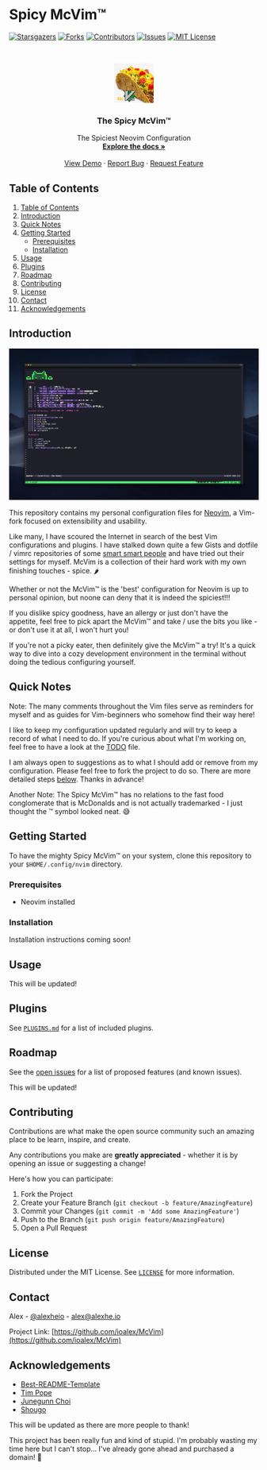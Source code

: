 # Spicy McVim™

[![Starsgazers](https://img.shields.io/github/stars/ioalex/McVim.svg?style=social&label=Star&maxAge=2592000)](https://GitHub.com/ioalex/McVim/stargazers/)
[![Forks](https://img.shields.io/github/forks/ioalex/McVim.svg?style=social&label=Fork&maxAge=2592000)](https://GitHub.com/ioalex/McVim/network/)
[![Contributors](https://img.shields.io/github/contributors/ioalex/McVim.svg)](https://GitHub.com/ioalex/McVim/graphs/contributors/)
[![Issues](https://img.shields.io/github/issues/ioalex/McVim.svg)](https://GitHub.com/ioalex/McVim/issues/)
[![MIT License](https://img.shields.io/badge/license-MIT-blue)](https://github.com/ioalex/McVim/blob/master/LICENSE)

<br />
<p align="center">
  <a href="https://github.com/ioalex/McVim#readme#introduction">
    <img src="./images/Logo.png" alt="Logo" width="80" height="80">
  </a>

  <h3 align="center">The Spicy McVim™</h3>

  <p align="center">
    The Spiciest Neovim Configuration
    <br />
    <a href="https://github.com/ioalex/McVim#readme"><strong>Explore the docs »</strong></a>
    <br />
    <br />
    <a href="https://github.com/ioalex/McVim#introduction">View Demo</a>
    ·
    <a href="https://github.com/ioalex/McVim/issues">Report Bug</a>
    ·
    <a href="https://github.com/ioalex/McVim/issues">Request Feature</a>
  </p>
</p>

## Table of Contents

1. [Table of Contents](#table-of-contents)
2. [Introduction](#introduction)
3. [Quick Notes](#quick-notes)
4. [Getting Started](#getting-started)
   - [Prerequisites](#prerequisites)
   - [Installation](#installation)
5. [Usage](#usage)
6. [Plugins](#plugins)
7. [Roadmap](#roadmap)
8. [Contributing](#contributing)
9. [License](#license)
10. [Contact](#contact)
11. [Acknowledgements](#acknowledgements)

## Introduction

[![Product Name Screen Shot][product-screenshot]](https://nvim.com)

This repository contains my personal configuration files for [Neovim](https://neovim.io/), a Vim-fork focused on extensibility and usability.

Like many, I have scoured the Internet in search of the best Vim configurations and plugins. I have stalked down quite a few Gists and dotfile / vimrc repositories of some [smart smart people](#acknowledgements) and have tried out their settings for myself. McVim is a collection of their hard work with my own finishing touches - spice. 🌶

Whether or not the McVim™ is the 'best' configuration for Neovim is up to personal opinion, but noone can deny that it is indeed the spiciest!!!

If you dislike spicy goodness, have an allergy or just don't have the appetite, feel free to pick apart the McVim™ and take / use the bits you like - or don't use it at all, I won't hurt you!

If you're not a picky eater, then definitely give the McVim™ a try! It's a quick way to dive into a cozy development environment in the terminal without doing the tedious configuring yourself.

## Quick Notes

Note:
The many comments throughout the Vim files serve as reminders for myself and as guides for Vim-beginners who somehow find their way here!

I like to keep my configuration updated regularly and will try to keep a record of what I need to do. If you're curious about what I'm working on, feel free to have a look at the [TODO](https://github.com/ioalex/nvim/blob/master/nvim.todo) file.

I am always open to suggestions as to what I should add or remove from my configuration. Please feel free to fork the project to do so. There are more detailed steps [below](#contributing). Thanks in advance!

Another Note: The Spicy McVim™ has no relations to the fast food conglomerate that is McDonalds and is not actually trademarked - I just thought the ™ symbol looked neat. 😅

## Getting Started

To have the mighty Spicy McVim™ on your system, clone this repository to your `$HOME/.config/nvim` directory.

### Prerequisites

- Neovim installed

### Installation

Installation instructions coming soon!

## Usage

This will be updated!

## Plugins

See [`PLUGINS.md`](PLUGINS.md) for a list of included plugins.

## Roadmap

See the [open issues](https://GitHub.com/ioalex/McVim/issues/) for a list of proposed features (and known issues).

This will be updated!

## Contributing

Contributions are what make the open source community such an amazing place to be learn, inspire, and create.

Any contributions you make are **greatly appreciated** - whether it is by opening an issue or suggesting a change!

Here's how you can participate:

1. Fork the Project
2. Create your Feature Branch (`git checkout -b feature/AmazingFeature`)
3. Commit your Changes (`git commit -m 'Add some AmazingFeature'`)
4. Push to the Branch (`git push origin feature/AmazingFeature`)
5. Open a Pull Request

## License

Distributed under the MIT License. See [`LICENSE`](https://github.com/ioalex/McVim/blob/master/LICENSE) for more information.

## Contact

Alex - [@alexheio](https://twitter.com/alexheio) - alex@alexhe.io

Project Link: [https://github.com/ioalex/McVim](https://github.com/ioalex/McVim)

## Acknowledgements

- [Best-README-Template](https://github.com/othneildrew/Best-README-Template)
- [Tim Pope](https://github.com/tpope)
- [Junegunn Choi](https://github.com/junegunn)
- [Shougo](https://github.com/Shougo)

This will be updated as there are more people to thank!

This project has been really fun and kind of stupid. I'm probably wasting my time here but I can't stop... I've already gone ahead and purchased a domain! 🤪

<!-- Links -->

[product-screenshot]: ./images/Screenshot.png
